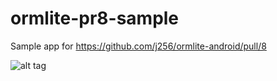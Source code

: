 ormlite-pr8-sample
==================

Sample app for https://github.com/j256/ormlite-android/pull/8

![alt tag](https://raw.github.com/emmby/ormlite-pr8-sample/master/screenshot.png)
